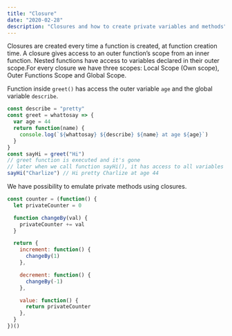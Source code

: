 ```yaml
---
title: "Closure"
date: "2020-02-28"
description: "Closures and how to create private variables and methods"
---
```


Closures are created every time a function is created, at function creation time. A closure gives access to an outer function’s scope from an inner function. Nested functions have access to variables declared in their outer scope.For every closure we have three scopes: Local Scope (Own scope), Outer Functions Scope and Global Scope.

Function inside `greet()` has access the outer variable `age` and the global variable `describe`.

```javascript
const describe = "pretty"
const greet = whattosay => {
  var age = 44
  return function(name) {
    console.log(`${whattosay} ${describe} ${name} at age ${age}`)
  }
}
const sayHi = greet("Hi")
// greet function is executed and it's gone
// later when we call function sayHi(), it has access to all variables that need
sayHi("Charlize") // Hi pretty Charlize at age 44
```

We have possibility to emulate private methods using closures.

```javascript
const counter = (function() {
  let privateCounter = 0

  function changeBy(val) {
    privateCounter += val
  }

  return {
    increment: function() {
      changeBy(1)
    },

    decrement: function() {
      changeBy(-1)
    },

    value: function() {
      return privateCounter
    },
  }
})()
```
